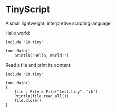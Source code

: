 # TinyScript
A small lightweight, interpretive scripting language

Hello world:

    include "IO.tiny"
    
    func Main()
        println("Hello, World!")
 
Read a file and print its content:

    include "IO.tiny"
    
    func Main()
    {
        file : File = File("test.tiny", "rb")
        Println(file.read_all())
        file.close()
    }

